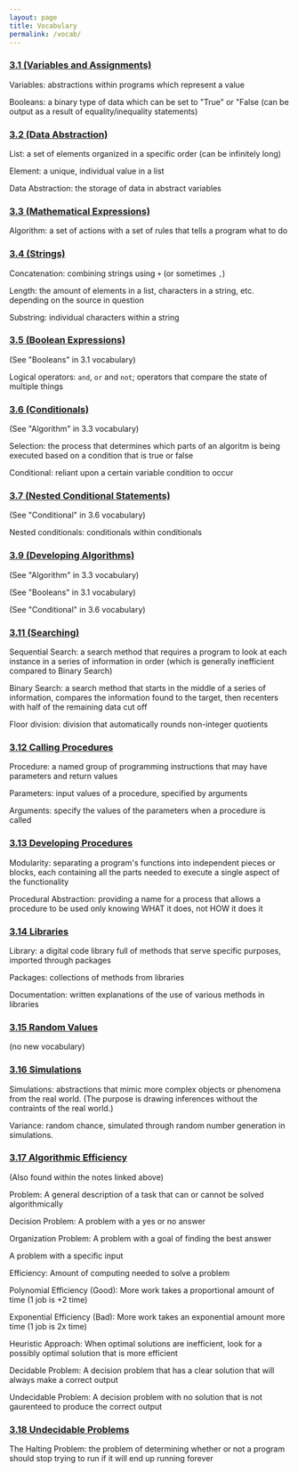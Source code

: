 ```yaml
---
layout: page
title: Vocabulary
permalink: /vocab/
---
```


### [3.1 (Variables and Assignments)]({{site.baseurl}}/sections1-2notes/#Variables-and-Assignments)

Variables: abstractions within programs which represent a value

Booleans: a binary type of data which can be set to "True" or "False (can be output as a result of equality/inequality statements)

### [3.2 (Data Abstraction)]({{site.baseurl}}/sections1-2notes/#Data-Abstraction)

List: a set of elements organized in a specific order (can be infinitely long)

Element: a unique, individual value in a list

Data Abstraction: the storage of data in abstract variables

### [3.3 (Mathematical Expressions)]({{site.baseurl}}/sections3-4notes/#3.3-Mathematical-Expressions)

Algorithm: a set of actions with a set of rules that tells a program what to do

### [3.4 (Strings)]({{site.baseurl}}/sections3-4notes/#3.4-Strings(Show-video-1))

Concatenation: combining strings using `+` (or sometimes `,`)

Length: the amount of elements in a list, characters in a string, etc. depending on the source in question

Substring: individual characters within a string

### [3.5 (Boolean Expressions)]({{site.baseurl}}/sections5-7notes/#3.5-Boolean-Expresssions)

(See "Booleans" in 3.1 vocabulary)

Logical operators:  `and`, `or` and `not`; operators that compare the state of multiple things

### [3.6 (Conditionals)]({{site.baseurl}}/sections5-7notes/#3.6-Conditionals)

(See "Algorithm" in 3.3 vocabulary)

Selection: the process that determines which parts of an algoritm is being executed based on a condition that is true or false

Conditional: reliant upon a certain variable condition to occur

### [3.7 (Nested Conditional Statements)]({{site.baseurl}}/sections5-7notes/#3.7-Nested-Conditional-Statements)

(See "Conditional" in 3.6 vocabulary)

Nested conditionals: conditionals within conditionals

### [3.9 (Developing Algorithms)]({{site.baseurl}}/sections9&11notes/#Developing-Algothims-(Python))

(See "Algorithm" in 3.3 vocabulary)

(See "Booleans" in 3.1 vocabulary)

(See "Conditional" in 3.6 vocabulary)

### [3.11 (Searching)]({{site.baseurl}}/sections9&11notes/#Searching-Introduction)

Sequential Search: a search method that requires a program to look at each instance in a series of information in order (which is generally inefficient compared to Binary Search)

Binary Search: a search method that starts in the middle of a series of information, compares the information found to the target, then recenters with half of the remaining data cut off

Floor division: division that automatically rounds non-integer quotients

### [3.12 Calling Procedures]({{site.baseurl}}/sections12-13notes/#Calling-Procedures-(Python))

Procedure: a named group of programming instructions that may have parameters and return values

Parameters: input values of a procedure, specified by arguments

Arguments: specify the values of the parameters when a procedure is called

### [3.13 Developing Procedures]({{site.baseurl}}/sections12-13notes/#Developing-Procedures)

Modularity: separating a program's functions into independent pieces or blocks, each containing all the parts needed to execute a single aspect of the functionality

Procedural Abstraction: providing a name for a process that allows a procedure to be used only knowing WHAT it does, not HOW it does it

### [3.14 Libraries]({{site.baseurl}}/sections14-15notes/#Libraries)

Library: a digital code library full of methods that serve specific purposes, imported through packages

Packages: collections of methods from libraries

Documentation: written explanations of the use of various methods in libraries

### [3.15 Random Values]({{site.baseurl}}/sections14-15notes/#Random-Values)

(no new vocabulary)

### [3.16 Simulations]({{site.baseurl}}/section16notes/)

Simulations: abstractions that mimic more complex objects or phenomena from the real world. (The purpose is drawing inferences without the contraints of the real world.)

Variance: random chance, simulated through random number generation in simulations.

### [3.17 Algorithmic Efficiency]({{site.baseurl}}/sections17-18notes/#3.17-Algorithmic-Efficiency)

(Also found within the notes linked above)

Problem: A general description of a task that can or cannot be solved algorithmically

Decision Problem: A problem with a yes or no answer

Organization Problem: A problem with a goal of finding the best answer

A problem with a specific input

Efficiency: Amount of computing needed to solve a problem

Polynomial Efficiency (Good): More work takes a proportional amount of time (1 job is +2 time)

Exponential Efficiency (Bad): More work takes an exponential amount more time (1 job is 2x time)

Heuristic Approach: When optimal solutions are inefficient, look for a possibly optimal solution that is more efficient

Decidable Problem: A decision problem that has a clear solution that will always make a correct output

Undecidable Problem: A decision problem with no solution that is not gaurenteed to produce the correct output

### [3.18 Undecidable Problems]({{site.baseurl}}/sections17-18notes/#3.18-Undecidable-Problems)

The Halting Problem: the problem of determining whether or not a program should stop trying to run if it will end up running forever